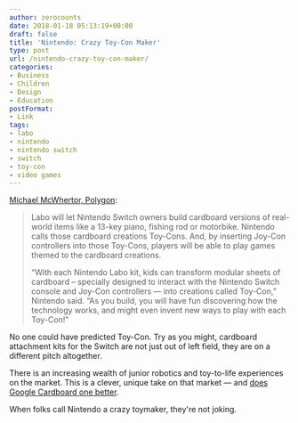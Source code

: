 ```yaml
---
author: zerocounts
date: 2018-01-18 05:13:19+00:00
draft: false
title: 'Nintendo: Crazy Toy-Con Maker'
type: post
url: /nintendo-crazy-toy-con-maker/
categories:
- Business
- Children
- Design
- Education
postFormat:
- Link
tags:
- labo
- nintendo
- nintendo switch
- switch
- toy-con
- video games
---
```


[Michael McWhertor, Polygon](https://www.polygon.com/2018/1/17/16902886/nintendo-switch-labo-cardboard-toy-con-price-release-date-trailer):


<blockquote>Labo will let Nintendo Switch owners build cardboard versions of real-world items like a 13-key piano, fishing rod or motorbike. Nintendo calls those cardboard creations Toy-Cons. And, by inserting Joy-Con controllers into those Toy-Cons, players will be able to play games themed to the cardboard creations.

“With each Nintendo Labo kit, kids can transform modular sheets of cardboard – specially designed to interact with the Nintendo Switch console and Joy-Con controllers — into creations called Toy-Con,” Nintendo said. “As you build, you will have fun discovering how the technology works, and might even invent new ways to play with each Toy-Con!"

</blockquote>

No one could have predicted Toy-Con. Try as you might, cardboard attachment kits for the Switch are not just out of left field, they are on a different pitch altogether.

There is an increasing wealth of junior robotics and toy-to-life experiences on the market. This is a clever, unique take on that market — and [does Google Cardboard one better](https://twitter.com/_kylestarr/status/953752861698961408).

When folks call Nintendo a crazy toymaker, they're not joking.
